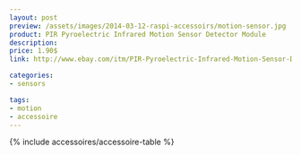 ```yaml
---
layout: post
preview: /assets/images/2014-03-12-raspi-accessoirs/motion-sensor.jpg
product: PIR Pyroelectric Infrared Motion Sensor Detector Module
description:
price: 1.90$
link: http://www.ebay.com/itm/PIR-Pyroelectric-Infrared-Motion-Sensor-Detector-Module-/370671048122?

categories:
- sensors

tags:
- motion
- accessoire
---
```


{% include accessoires/accessoire-table %}